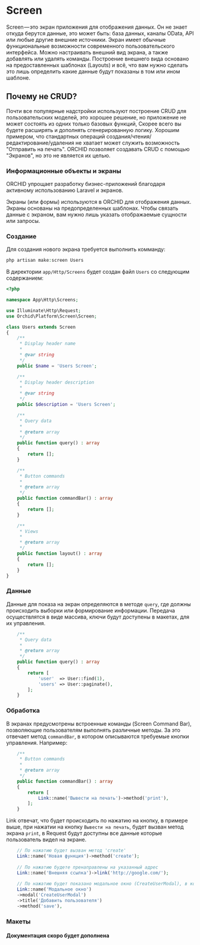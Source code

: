 # Screen

Screen — это экран приложения для отображения данных. Он не знает откуда берутся данные, это может быть: база данных, каналы OData, API или любые другие внешние источники. Экран имеет обычные функциональные возможности современного пользовательского интерфейса. Можно настраивать внешний вид экрана, а также добавлять или удалять команды. 
    Построение внешнего вида основано на предоставленных шаблонах (Layouts) и всё, что вам нужно сделать это лишь определить какие данные будут показаны в том или ином шаблоне.



## Почему не CRUD?

Почти все популярные надстройки используют построение CRUD для пользовательских моделей, это хорошее решение, но приложение не может состоять из одних только базовых функций, Скорее всего вы будете расширять и дополнять сгенерированную логику. Хорошим примером, что стандартных операций создания/чтения/редактирование/удаления не хватает может служить возможность "Отправить на печать". ORCHID позволяет создавать CRUD с помощью "Экранов", но это не является их целью.


### Информационные объекты и экраны

ORCHID упрощает разработку бизнес-приложений благодаря активному использованию Laravel и экранов.

Экраны (или формы) используются в ORCHID для отображения данных. Экраны основаны на предопределенных шаблонах. Чтобы связать данные с экраном, вам нужно лишь указать отображаемые сущности или запросы. 


### Создание

Для создания нового экрана требуется выполнить комманду:

```php
php artisan make:screen Users
```

В директории `app/Http/Screens` будет создан файл `Users` со следующим содержанием:

```php
<?php

namespace App\Http\Screens;

use Illuminate\Http\Request;
use Orchid\Platform\Screen\Screen;

class Users extends Screen
{
    /**
     * Display header name
     *
     * @var string
     */
    public $name = 'Users Screen';

    /**
     * Display header description
     *
     * @var string
     */
    public $description = 'Users Screen';

    /**
     * Query data
     *
     * @return array
     */
    public function query() : array
    {
        return [];
    }

    /**
     * Button commands
     *
     * @return array
     */
    public function commandBar() : array
    {
        return [];
    }

    /**
     * Views
     *
     * @return array
     */
    public function layout() : array
    {
        return [];
    }
}

```

### Данные

Данные для показа на экран определяются в методе `query`, где должны происходить выборки или формирование информации.
Передача осуществлятся в виде массива, ключи будут доступены в макетах, для их управления.

```php
    /**
     * Query data
     *
     * @return array
     */
    public function query() : array
    {
        return [
            'user'  => User::find(1),
            'users' => User::paginate(),
        ];
    }
```


### Обработка

В экранах предусмотрены встроенные команды (Screen Command Bar), позволяющие пользователям выполнять различные методы.
За это отвечает метод `commandBar`, в котором описываются требуемые кнопки управления. Например:

```php
    /**
     * Button commands
     *
     * @return array
     */
    public function commandBar() : array
    {
        return [
            Link::name('Вывести на печать')->method('print'),
        ];
    }
```

Link отвечат, что будет происходить по нажатию на кнопку, в примере выше, при нажатии на кнопку `Вывести на печать`,
будет вызван метод экрана `print`, в Request будут доступны все данные которые пользователь видел на экране.


```php
    // По нажатию будет вызван метод 'create'
    Link::name('Новая функция')->method('create');
    
    // По нажатию будете пренаправлены на указанный адрес
    Link::name('Внешняя ссылка')->link('http://google.com/');
    
    // По нажатию будет показано модальное окно (CreateUserModal), в котором можно выполнить метод "save"
    Link::name('Модальное окно')
    ->modal('CreateUserModal')
    ->title('Добавить пользователя')
    ->method('save'),
```


### Макеты


#### Документация скоро будет дополнена
